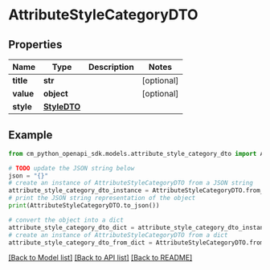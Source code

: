 # AttributeStyleCategoryDTO


## Properties

Name | Type | Description | Notes
------------ | ------------- | ------------- | -------------
**title** | **str** |  | [optional] 
**value** | **object** |  | [optional] 
**style** | [**StyleDTO**](StyleDTO.md) |  | 

## Example

```python
from cm_python_openapi_sdk.models.attribute_style_category_dto import AttributeStyleCategoryDTO

# TODO update the JSON string below
json = "{}"
# create an instance of AttributeStyleCategoryDTO from a JSON string
attribute_style_category_dto_instance = AttributeStyleCategoryDTO.from_json(json)
# print the JSON string representation of the object
print(AttributeStyleCategoryDTO.to_json())

# convert the object into a dict
attribute_style_category_dto_dict = attribute_style_category_dto_instance.to_dict()
# create an instance of AttributeStyleCategoryDTO from a dict
attribute_style_category_dto_from_dict = AttributeStyleCategoryDTO.from_dict(attribute_style_category_dto_dict)
```
[[Back to Model list]](../README.md#documentation-for-models) [[Back to API list]](../README.md#documentation-for-api-endpoints) [[Back to README]](../README.md)


